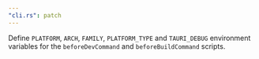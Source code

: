 ```yaml
---
"cli.rs": patch
---
```


Define `PLATFORM`, `ARCH`, `FAMILY`, `PLATFORM_TYPE` and `TAURI_DEBUG` environment variables for the `beforeDevCommand` and `beforeBuildCommand` scripts.
